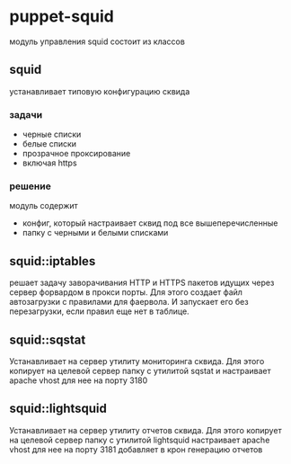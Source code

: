 # puppet-squid
модуль управления squid
состоит из классов
## squid 
устанавливает типовую конфигурацию сквида 
### задачи
* черные списки
* белые списки
* прозрачное проксирование
* включая https
### решение
модуль содержит 
* конфиг, который настраивает сквид под все вышеперечисленные 
* папку с черными и белыми списками
 
## squid::iptables 
решает задачу заворачивания HTTP и HTTPS пакетов идущих через сервер форвардом в прокси порты.
Для этого создает файл автозагрузки с правилами для фаервола. 
И запускает его без перезагрузки, если правил еще нет в таблице. 

## squid::sqstat
Устанавливает на сервер утилиту мониторинга сквида.
Для этого копирует на целевой сервер папку с утилитой sqstat и настраивает apache vhost для нее на порту 3180
 
## squid::lightsquid
Устанавливает на сервер утилиту отчетов сквида.
Для этого 
копирует на целевой сервер папку с утилитой lightsquid
настраивает apache vhost для нее на порту 3181
добавляет в крон генерацию отчетов

